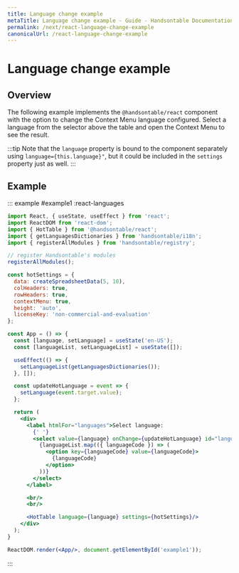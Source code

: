 ```yaml
---
title: Language change example
metaTitle: Language change example - Guide - Handsontable Documentation
permalink: /next/react-language-change-example
canonicalUrl: /react-language-change-example
---
```


# Language change example

## Overview

The following example implements the `@handsontable/react` component with the option to change the Context Menu language configured. Select a language from the selector above the table and open the Context Menu to see the result.

:::tip
Note that the `language` property is bound to the component separately using `language={this.language}"`, but it could be included in the `settings` property just as well.
:::

## Example

::: example #example1 :react-languages
```jsx
import React, { useState, useEffect } from 'react';
import ReactDOM from 'react-dom';
import { HotTable } from '@handsontable/react';
import { getLanguagesDictionaries } from 'handsontable/i18n';
import { registerAllModules } from 'handsontable/registry';

// register Handsontable's modules
registerAllModules();

const hotSettings = {
  data: createSpreadsheetData(5, 10),
  colHeaders: true,
  rowHeaders: true,
  contextMenu: true,
  height: 'auto',
  licenseKey: 'non-commercial-and-evaluation'
};

const App = () => {
  const [language, setLanguage] = useState('en-US');
  const [languageList, setLanguageList] = useState([]);

  useEffect(() => {
    setLanguageList(getLanguagesDictionaries());
  }, []);

  const updateHotLanguage = event => {
    setLanguage(event.target.value);
  };

  return (
    <div>
      <label htmlFor="languages">Select language:
        {' '}
        <select value={language} onChange={updateHotLanguage} id="languages">
          {languageList.map(({ languageCode }) => (
            <option key={languageCode} value={languageCode}>
              {languageCode}
            </option>
          ))}
        </select>
      </label>

      <br/>
      <br/>

      <HotTable language={language} settings={hotSettings}/>
    </div>
  );
}

ReactDOM.render(<App/>, document.getElementById('example1'));
```
:::

